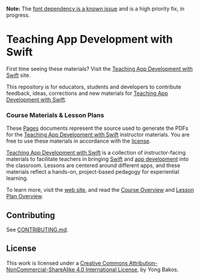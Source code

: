 **Note:** The [font dependency is a known issue](https://github.com/SwiftEducation/teaching-app-dev-swift/issues/5) and is a high priority fix, in progress.

# Teaching App Development with Swift

First time seeing these materials? Visit the [Teaching App Development with Swift](http://swifteducation.github.io/teaching_app_development_with_swift/) site.

This repository is for educators, students and developers to contribute feedback, ideas, corrections and new materials for [Teaching App Development with Swift](http://swifteducation.github.io/teaching_app_development_with_swift/).

### Course Materials &amp; Lesson Plans

These [Pages](https://www.apple.com/mac/pages/) documents represent the source used to generate the PDFs for the [Teaching App Development with Swift](http://swifteducation.github.io/teaching_app_development_with_swift/) instructor materials. You are free to use these materials in accordance with the [license](LICENSE).

[Teaching App Development with Swift](http://swifteducation.github.io/teaching_app_development_with_swift/) is a collection of instructor-facing materials to facilitate teachers in bringing [Swift](https://developer.apple.com/swift) and [app development](https://developer.apple.com/) into the classroom. Lessons are centered around different apps, and these materials reflect a hands-on, project-based pedagogy for experiential learning.

To learn more, visit the [web site](http://swifteducation.github.io/teaching_app_development_with_swift/), and read the [Course Overview](http://swifteducation.github.io/assets/pdfs/CourseOverview.pdf) and [Lesson Plan Overview](http://swifteducation.github.io/assets/pdfs/LessonPlanOverview.pdf).

## Contributing

See [CONTRIBUTING.md](CONTRIBUTING.md).

## License

This work is licensed under a [Creative Commons Attribution-NonCommercial-ShareAlike 4.0 International License](https://creativecommons.org/licenses/by-nc-sa/4.0/), by Yong Bakos.
